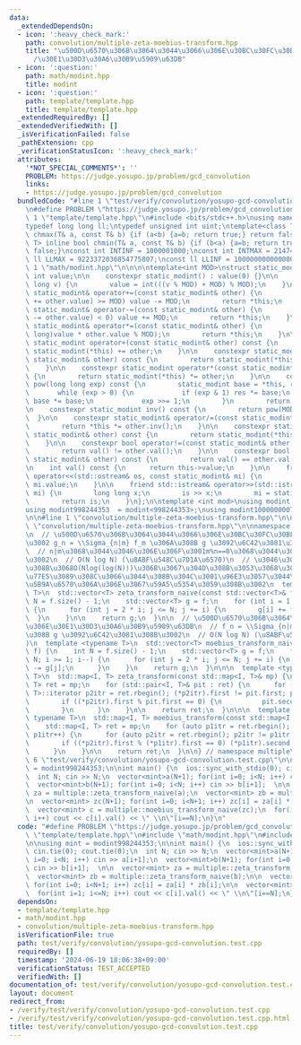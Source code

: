```yaml
---
data:
  _extendedDependsOn:
  - icon: ':heavy_check_mark:'
    path: convolution/multiple-zeta-moebius-transform.hpp
    title: "\u500D\u6570\u306B\u3064\u3044\u3066\u306E\u30BC\u30FC\u30BF\u5909\u63DB\
      /\u30E1\u30D3\u30A6\u30B9\u5909\u63DB"
  - icon: ':question:'
    path: math/modint.hpp
    title: modint
  - icon: ':question:'
    path: template/template.hpp
    title: template/template.hpp
  _extendedRequiredBy: []
  _extendedVerifiedWith: []
  _isVerificationFailed: false
  _pathExtension: cpp
  _verificationStatusIcon: ':heavy_check_mark:'
  attributes:
    '*NOT_SPECIAL_COMMENTS*': ''
    PROBLEM: https://judge.yosupo.jp/problem/gcd_convolution
    links:
    - https://judge.yosupo.jp/problem/gcd_convolution
  bundledCode: "#line 1 \"test/verify/convolution/yosupo-gcd-convolution.test.cpp\"\
    \n#define PROBLEM \"https://judge.yosupo.jp/problem/gcd_convolution\"\n\n#line\
    \ 1 \"template/template.hpp\"\n#include <bits/stdc++.h>\nusing namespace std;\n\
    typedef long long ll;\ntypedef unsigned int uint;\ntemplate<class T> inline bool\
    \ chmax(T& a, const T& b) {if (a<b) {a=b; return true;} return false;}\ntemplate<class\
    \ T> inline bool chmin(T& a, const T& b) {if (b<a) {a=b; return true;} return\
    \ false;}\nconst int INTINF = 1000001000;\nconst int INTMAX = 2147483647;\nconst\
    \ ll LLMAX = 9223372036854775807;\nconst ll LLINF = 1000000000000000000;\n#line\
    \ 1 \"math/modint.hpp\"\n\n\n\ntemplate<int MOD>\nstruct static_modint {\n   \
    \ int value;\n\n    constexpr static_modint() : value(0) {}\n\n    constexpr static_modint(long\
    \ long v) {\n        value = int(((v % MOD) + MOD) % MOD);\n    }\n\n    constexpr\
    \ static_modint& operator+=(const static_modint& other) {\n        if ((value\
    \ += other.value) >= MOD) value -= MOD;\n        return *this;\n    }\n\n    constexpr\
    \ static_modint& operator-=(const static_modint& other) {\n        if ((value\
    \ -= other.value) < 0) value += MOD;\n        return *this;\n    }\n\n    constexpr\
    \ static_modint& operator*=(const static_modint& other) {\n        value = int((long\
    \ long)value * other.value % MOD);\n        return *this;\n    }\n\n    constexpr\
    \ static_modint operator+(const static_modint& other) const {\n        return\
    \ static_modint(*this) += other;\n    }\n\n    constexpr static_modint operator-(const\
    \ static_modint& other) const {\n        return static_modint(*this) -= other;\n\
    \    }\n\n    constexpr static_modint operator*(const static_modint& other) const\
    \ {\n        return static_modint(*this) *= other;\n    }\n\n    constexpr static_modint\
    \ pow(long long exp) const {\n        static_modint base = *this, res = 1;\n \
    \       while (exp > 0) {\n            if (exp & 1) res *= base;\n           \
    \ base *= base;\n            exp >>= 1;\n        }\n        return res;\n    }\n\
    \n    constexpr static_modint inv() const {\n        return pow(MOD - 2);\n  \
    \  }\n\n    constexpr static_modint& operator/=(const static_modint& other) {\n\
    \        return *this *= other.inv();\n    }\n\n    constexpr static_modint operator/(const\
    \ static_modint& other) const {\n        return static_modint(*this) /= other;\n\
    \    }\n\n    constexpr bool operator!=(const static_modint& other) const {\n\
    \        return val() != other.val();\n    }\n\n    constexpr bool operator==(const\
    \ static_modint& other) const {\n        return val() == other.val();\n    }\n\
    \n    int val() const {\n      return this->value;\n    }\n\n    friend std::ostream&\
    \ operator<<(std::ostream& os, const static_modint& mi) {\n        return os <<\
    \ mi.value;\n    }\n\n    friend std::istream& operator>>(std::istream& is, static_modint&\
    \ mi) {\n        long long x;\n        is >> x;\n        mi = static_modint(x);\n\
    \        return is;\n    }\n};\n\ntemplate <int mod>\nusing modint = static_modint<mod>;\n\
    using modint998244353  = modint<998244353>;\nusing modint1000000007 = modint<1000000007>;\n\
    \n\n#line 1 \"convolution/multiple-zeta-moebius-transform.hpp\"\n\n\n\n#line 5\
    \ \"convolution/multiple-zeta-moebius-transform.hpp\"\n\nnamespace multiple {\n\
    \n  // \u500D\u6570\u306B\u3064\u3044\u3066\u306E\u30BC\u30FC\u30BF\u5909\u63DB\
    \u3002 g_n = \\Sigma_{n|m} f_m \u306A\u308B g \u3092\u6C42\u3081\u308B\u3002\n\
    \  // n|m\u3068\u3044\u3046\u306E\u306F\u3001m%n==0\u3068\u3044\u3046\u610F\u5473\
    \u3002\n  // O(N log N) (\u8ABF\u548C\u7D1A\u6570)\n  // \u3046\u307E\u304F\u3084\
    \u308B\u3068O(Nlog(log(N)))\u306B\u3067\u304D\u308B\u3053\u3068\u304C\u3088\u304F\
    \u77E5\u3089\u308C\u3066\u3044\u308B\u304C\u3001\u96E3\u3057\u3044\u3057log\u306F\
    \u5B9A\u6570\u306A\u306E\u3067\u59A5\u5354\u3059\u308B\u3002\n  template <typename\
    \ T>\n  std::vector<T> zeta_transform_naive(const std::vector<T>& f) {\n    int\
    \ N = f.size() - 1;\n    std::vector<T> g = f;\n    for (int i = 1; i <= N; i++)\
    \ {\n      for (int j = 2 * i; j <= N; j += i) {\n        g[i] += f[j];\n    \
    \  }\n    }\n\n    return g;\n  }\n\n  // \u500D\u6570\u306B\u3064\u3044\u3066\
    \u306E\u30E1\u30D3\u30A6\u30B9\u5909\u63DB\n  // f_n = \\Sigma_{n|m} g_m \u306A\
    \u308B g \u3092\u6C42\u3081\u308B\u3002\n  // O(N log N) (\u8ABF\u548C\u7D1A\u6570\
    )\n  template <typename T>\n  std::vector<T> moebius_transform_naive(const std::vector<T>&\
    \ f) {\n    int N = f.size() - 1;\n    std::vector<T> g = f;\n    for (int i =\
    \ N; i >= 1; i--) {\n      for (int j = 2 * i; j <= N; j += i) {\n        g[i]\
    \ -= g[j];\n      }\n    }\n    return g;\n  }\n\n\n  template <typename I, typename\
    \ T>\n  std::map<I, T> zeta_transform(const std::map<I, T>& mp) {\n    std::map<I,\
    \ T> ret = mp;\n    for (std::pair<I, T>& pit : ret) {\n      for (typename std::map<I,\
    \ T>::iterator p2itr = ret.rbegin(); (*p2itr).first != pit.first; p2itr++) {\n\
    \        if ((*p2itr).first % pit.first == 0) {\n          pit.second += (*p2itr).second;\n\
    \        }\n      }\n    }\n\n    return ret;\n  }\n\n\n  template <typename I,\
    \ typename T>\n  std::map<I, T> moebius_transform(const std::map<I, T>& mp) {\n\
    \    std::map<I, T> ret = mp;\n    for (auto p1itr = ret.rbegin(); p1itr != ret.rend();\
    \ p1itr++) {\n      for (auto p2itr = ret.rbegin(); p2itr != p1itr; p2itr++) {\n\
    \        if ((*p2itr).first % (*p1itr).first == 0) (*p1itr).second -= (*p2itr).second;\n\
    \      }\n    }\n\n    return ret;\n  }\n\n} // namespace multiple\n\n\n#line\
    \ 6 \"test/verify/convolution/yosupo-gcd-convolution.test.cpp\"\n\nusing mint\
    \ = modint998244353;\n\nint main() {\n  ios::sync_with_stdio(0); cin.tie(0); cout.tie(0);\n\
    \  int N; cin >> N;\n  vector<mint>a(N+1); for(int i=0; i<N; i++) cin >> a[i+1];\n\
    \  vector<mint>b(N+1); for(int i=0; i<N; i++) cin >> b[i+1];  \n\n  vector<mint>\
    \ za = multiple::zeta_transform_naive(a);\n  vector<mint> zb = multiple::zeta_transform_naive(b);\n\
    \n  vector<mint> zc(N+1); for(int i=0; i<N+1; i++) zc[i] = za[i] * zb[i];\n\n\
    \  vector<mint> c = multiple::moebius_transform_naive(zc);\n  for(int i=1; i<=N;\
    \ i++) cout << c[i].val() << \" \\n\"[i==N];\n}\n"
  code: "#define PROBLEM \"https://judge.yosupo.jp/problem/gcd_convolution\"\n\n#include\
    \ \"template/template.hpp\"\n#include \"math/modint.hpp\"\n#include \"convolution/multiple-zeta-moebius-transform.hpp\"\
    \n\nusing mint = modint998244353;\n\nint main() {\n  ios::sync_with_stdio(0);\
    \ cin.tie(0); cout.tie(0);\n  int N; cin >> N;\n  vector<mint>a(N+1); for(int\
    \ i=0; i<N; i++) cin >> a[i+1];\n  vector<mint>b(N+1); for(int i=0; i<N; i++)\
    \ cin >> b[i+1];  \n\n  vector<mint> za = multiple::zeta_transform_naive(a);\n\
    \  vector<mint> zb = multiple::zeta_transform_naive(b);\n\n  vector<mint> zc(N+1);\
    \ for(int i=0; i<N+1; i++) zc[i] = za[i] * zb[i];\n\n  vector<mint> c = multiple::moebius_transform_naive(zc);\n\
    \  for(int i=1; i<=N; i++) cout << c[i].val() << \" \\n\"[i==N];\n}"
  dependsOn:
  - template/template.hpp
  - math/modint.hpp
  - convolution/multiple-zeta-moebius-transform.hpp
  isVerificationFile: true
  path: test/verify/convolution/yosupo-gcd-convolution.test.cpp
  requiredBy: []
  timestamp: '2024-06-19 18:06:38+09:00'
  verificationStatus: TEST_ACCEPTED
  verifiedWith: []
documentation_of: test/verify/convolution/yosupo-gcd-convolution.test.cpp
layout: document
redirect_from:
- /verify/test/verify/convolution/yosupo-gcd-convolution.test.cpp
- /verify/test/verify/convolution/yosupo-gcd-convolution.test.cpp.html
title: test/verify/convolution/yosupo-gcd-convolution.test.cpp
---
```

